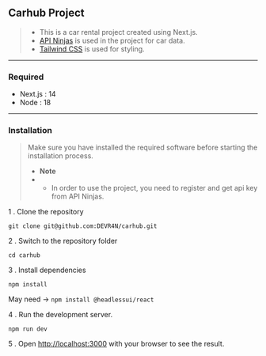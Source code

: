 ## Carhub Project
> - This is a car rental project created using Next.js.
> - [API Ninjas](https://api-ninjas.com/api/cars) is used in the project for car data.
> - [Tailwind CSS](https://tailwindcss.com/) is used for styling.
---
### Required

- Next.js : 14
- Node : 18
---
### Installation
> Make sure you have installed the required software before starting the installation process.
> - **Note**
> - - In order to use the project, you need to register and get api key from API Ninjas.


1 . Clone the repository
```
git clone git@github.com:DEVR4N/carhub.git
```

2 . Switch to the repository folder
```
cd carhub
```

3 . Install dependencies
```
npm install 
```
May need -> ` npm install @headlessui/react `

4 . Run the development server.
```
npm run dev
```

5 . Open [http://localhost:3000](http://localhost:3000) with your browser to see the result.